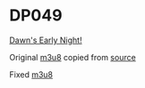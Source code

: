 # DP049

[Dawn's Early Night!][1]

Original [m3u8][2] copied from [source][3]

Fixed [m3u8][4]

  [1]: https://bulbapedia.bulbagarden.net/wiki/DP049
  [2]: https://raw.githubusercontent.com/pkmntv/episodes/master/DP049/1051---dawns-early-light-c39c1ab7774b2935956a677057758f043b457a15.m3u8
  [3]: https://s2.content.video.llnw.net/smedia/4953336d7f544f678a12270b176ea386/xu/S5Et1xZDNCZtOI8D4GpAFPkaUOcbs9x3Gim3fY8bQ/1051---dawns-early-light-c39c1ab7774b2935956a677057758f043b457a15.m3u8
  [4]: https://raw.githubusercontent.com/pkmntv/episodes/master/DP049/1051---dawns-early-light-c39c1ab7774b2935956a677057758f043b457a15-fixed.m3u8

